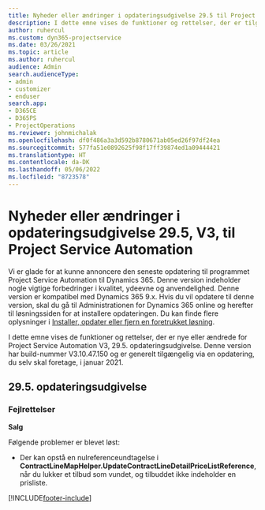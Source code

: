 ```yaml
---
title: Nyheder eller ændringer i opdateringsudgivelse 29.5 til Project Service Automation hotfix V3
description: I dette emne vises de funktioner og rettelser, der er tilgængelige i Project Service Automation, opdateringsudgivelse 29.5 hotfix, V3.
author: ruhercul
ms.custom: dyn365-projectservice
ms.date: 03/26/2021
ms.topic: article
ms.author: ruhercul
audience: Admin
search.audienceType:
- admin
- customizer
- enduser
search.app:
- D365CE
- D365PS
- ProjectOperations
ms.reviewer: johnmichalak
ms.openlocfilehash: df0f486a3a3d592b8780671ab05ed26f97df24ea
ms.sourcegitcommit: 577fa51e0892625f98f17ff39874ed1a09444421
ms.translationtype: HT
ms.contentlocale: da-DK
ms.lasthandoff: 05/06/2022
ms.locfileid: "8723578"
---
```

# <a name="whats-new-or-changed-in-project-service-automation-update-release-295-v3"></a>Nyheder eller ændringer i opdateringsudgivelse 29.5, V3, til Project Service Automation

Vi er glade for at kunne annoncere den seneste opdatering til programmet Project Service Automation til Dynamics 365. Denne version indeholder nogle vigtige forbedringer i kvalitet, ydeevne og anvendelighed. Denne version er kompatibel med Dynamics 365 9.x. Hvis du vil opdatere til denne version, skal du gå til Administrationen for Dynamics 365 online og herefter til løsningssiden for at installere opdateringen. Du kan finde flere oplysninger i [Installer, opdater eller fjern en foretrukket løsning](/power-platform/admin/install-remove-preferred-solution).

I dette emne vises de funktioner og rettelser, der er nye eller ændrede for Project Service Automation V3, 29.5. opdateringsudgivelse. Denne version har build-nummer V3.10.47.150 og er generelt tilgængelig via en opdatering, du selv skal foretage, i januar 2021.

## <a name="update-release-295"></a>29.5. opdateringsudgivelse

### <a name="bug-fixes"></a>Fejlrettelser


**Salg**

Følgende problemer er blevet løst:

- Der kan opstå en nulreferenceundtagelse i **ContractLineMapHelper.UpdateContractLineDetailPriceListReference**, når du lukker et tilbud som vundet, og tilbuddet ikke indeholder en prisliste.


[!INCLUDE[footer-include](../includes/footer-banner.md)]
